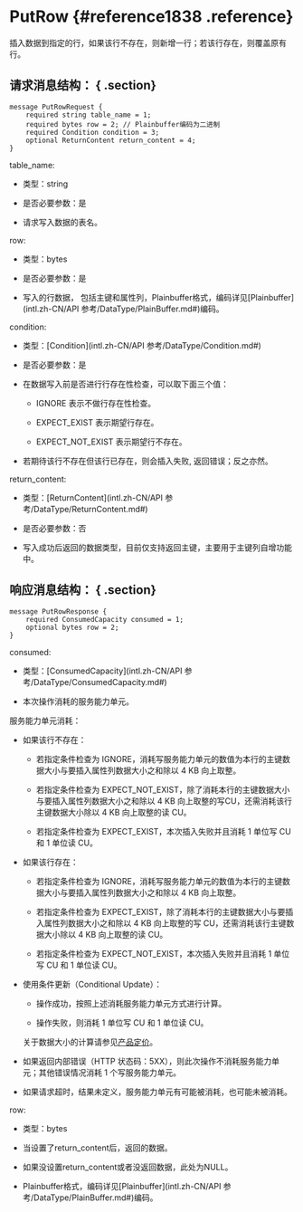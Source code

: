 # PutRow {#reference1838 .reference}

插入数据到指定的行，如果该行不存在，则新增一行；若该行存在，则覆盖原有行。

## 请求消息结构： { .section}

```language-protobuf
message PutRowRequest {
    required string table_name = 1;
    required bytes row = 2; // Plainbuffer编码为二进制
    required Condition condition = 3;
    optional ReturnContent return_content = 4; 
}

```

table\_name:

-   类型：string

-   是否必要参数：是

-   请求写入数据的表名。


row:

-   类型：bytes

-   是否必要参数：是

-   写入的行数据， 包括主键和属性列，Plainbuffer格式，编码详见[Plainbuffer](intl.zh-CN/API 参考/DataType/PlainBuffer.md#)编码。


condition:

-   类型：[Condition](intl.zh-CN/API 参考/DataType/Condition.md#) 

-   是否必要参数：是

-   在数据写入前是否进行行存在性检查，可以取下面三个值：

    -   IGNORE 表示不做行存在性检查。

    -   EXPECT\_EXIST 表示期望行存在。

    -   EXPECT\_NOT\_EXIST 表示期望行不存在。

-   若期待该行不存在但该行已存在，则会插入失败, 返回错误；反之亦然。


return\_content:

-   类型：[ReturnContent](intl.zh-CN/API 参考/DataType/ReturnContent.md#) 

-   是否必要参数：否

-   写入成功后返回的数据类型，目前仅支持返回主键，主要用于主键列自增功能中。


## 响应消息结构： { .section}

```language-protobuf
message PutRowResponse {
    required ConsumedCapacity consumed = 1;
    optional bytes row = 2;
}

```

consumed:

-   类型：[ConsumedCapacity](intl.zh-CN/API 参考/DataType/ConsumedCapacity.md#) 

-   本次操作消耗的服务能力单元。


服务能力单元消耗：

-   如果该行不存在：

    -   若指定条件检查为 IGNORE，消耗写服务能力单元的数值为本行的主键数据大小与要插入属性列数据大小之和除以 4 KB 向上取整。

    -   若指定条件检查为 EXPECT\_NOT\_EXIST，除了消耗本行的主键数据大小与要插入属性列数据大小之和除以 4 KB 向上取整的写CU，还需消耗该行主键数据大小除以 4 KB 向上取整的读 CU。

    -   若指定条件检查为 EXPECT\_EXIST，本次插入失败并且消耗 1 单位写 CU 和 1 单位读 CU。

-   如果该行存在：

    -   若指定条件检查为 IGNORE，消耗写服务能力单元的数值为本行的主键数据大小与要插入属性列数据大小之和除以 4 KB 向上取整。

    -   若指定条件检查为 EXPECT\_EXIST，除了消耗本行的主键数据大小与要插入属性列数据大小之和除以 4 KB 向上取整的写 CU，还需消耗该行主键数据大小除以 4 KB 向上取整的读 CU。

    -   若指定条件检查为 EXPECT\_NOT\_EXIST，本次插入失败并且消耗 1 单位写 CU 和 1 单位读 CU。

-   使用条件更新（Conditional Update）：

    -   操作成功，按照上述消耗服务能力单元方式进行计算。

    -   操作失败，则消耗 1 单位写 CU 和 1 单位读 CU。

    关于数据大小的计算请参见[产品定价](../../../../intl.zh-CN/产品定价/计量项和计费说明.md#)。

-   如果返回内部错误（HTTP 状态码：5XX），则此次操作不消耗服务能力单元；其他错误情况消耗 1 个写服务能力单元。

-   如果请求超时，结果未定义，服务能力单元有可能被消耗，也可能未被消耗。


row:

-   类型：bytes

-   当设置了return\_content后，返回的数据。

-   如果没设置return\_content或者没返回数据，此处为NULL。

-   Plainbuffer格式，编码详见[Plainbuffer](intl.zh-CN/API 参考/DataType/PlainBuffer.md#)编码。



